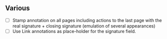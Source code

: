 ## Various
- [ ] Stamp annotation on all pages including actions to the last page with the real signature + closing signature (emulation of several appearances)
- [ ] Use Link annotations as place-holder for the signature field. 